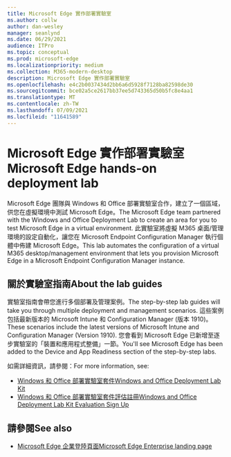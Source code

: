 ```yaml
---
title: Microsoft Edge 實作部署實驗室
ms.author: collw
author: dan-wesley
manager: seanlynd
ms.date: 06/29/2021
audience: ITPro
ms.topic: conceptual
ms.prod: microsoft-edge
ms.localizationpriority: medium
ms.collection: M365-modern-desktop
description: Microsoft Edge 實作部署實驗室
ms.openlocfilehash: e4c2b0037434d2bb6a6d5928f7128ba82598de30
ms.sourcegitcommit: bce02a5ce2617bb37ee5d743365d50b5fc8e4aa1
ms.translationtype: MT
ms.contentlocale: zh-TW
ms.lasthandoff: 07/09/2021
ms.locfileid: "11641589"
---
```

# <a name="microsoft-edge-hands-on-deployment-lab"></a><span data-ttu-id="57c39-103">Microsoft Edge 實作部署實驗室</span><span class="sxs-lookup"><span data-stu-id="57c39-103">Microsoft Edge hands-on deployment lab</span></span>

<span data-ttu-id="57c39-104">Microsoft Edge 團隊與 Windows 和 Office 部署實驗室合作，建立了一個區域，供您在虛擬環境中測試 Microsoft Edge。</span><span class="sxs-lookup"><span data-stu-id="57c39-104">The Microsoft Edge team partnered with the Windows and Office Deployment Lab to create an area for you to test Microsoft Edge in a virtual environment.</span></span> <span data-ttu-id="57c39-105">此實驗室將虛擬 M365 桌面/管理環境的設定自動化，讓您在 Microsoft Endpoint Configuration Manager 執行個體中佈建 Microsoft Edge。</span><span class="sxs-lookup"><span data-stu-id="57c39-105">This lab automates the configuration of a virtual M365 desktop/management environment that lets you provision Microsoft Edge in a Microsoft Endpoint Configuration Manager instance.</span></span>

## <a name="about-the-lab-guides"></a><span data-ttu-id="57c39-106">關於實驗室指南</span><span class="sxs-lookup"><span data-stu-id="57c39-106">About the lab guides</span></span>

<span data-ttu-id="57c39-107">實驗室指南會帶您進行多個部署及管理案例。</span><span class="sxs-lookup"><span data-stu-id="57c39-107">The step-by-step lab guides will take you through multiple deployment and management scenarios.</span></span> <span data-ttu-id="57c39-108">這些案例包括最新版本的 Microsoft Intune 和 Configuration Manager (版本 1910)。</span><span class="sxs-lookup"><span data-stu-id="57c39-108">These scenarios include the latest versions of Microsoft Intune and Configuration Manager (Version 1910).</span></span> <span data-ttu-id="57c39-109">您會看到 Microsoft Edge 已新增至逐步實驗室的「裝置和應用程式整備」一節。</span><span class="sxs-lookup"><span data-stu-id="57c39-109">You'll see Microsoft Edge has been added to the Device and App Readiness section of the step-by-step labs.</span></span>

<span data-ttu-id="57c39-110">如需詳細資訊，請參閱：</span><span class="sxs-lookup"><span data-stu-id="57c39-110">For more information, see:</span></span>

- [<span data-ttu-id="57c39-111">Windows 和 Office 部署實驗室套件</span><span class="sxs-lookup"><span data-stu-id="57c39-111">Windows and Office Deployment Lab Kit</span></span>](/microsoft-365/enterprise/modern-desktop-deployment-and-management-lab?view=o365-worldwide)
- [<span data-ttu-id="57c39-112">Windows 和 Office 部署實驗室套件評估註冊</span><span class="sxs-lookup"><span data-stu-id="57c39-112">Windows and Office Deployment Lab Kit Evaluation Sign Up</span></span>](https://www.microsoft.com/evalcenter/evaluate-lab-kit)

## <a name="see-also"></a><span data-ttu-id="57c39-113">請參閱</span><span class="sxs-lookup"><span data-stu-id="57c39-113">See also</span></span>

- [<span data-ttu-id="57c39-114">Microsoft Edge 企業登陸頁面</span><span class="sxs-lookup"><span data-stu-id="57c39-114">Microsoft Edge Enterprise landing page</span></span>](https://aka.ms/EdgeEnterprise)